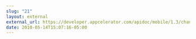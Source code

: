 ```yaml
---
slug: "21"
layout: external
external_url: https://developer.appcelerator.com/apidoc/mobile/1.3/changelog.html
date: 2010-05-14T15:07:16-05:00
---
```

